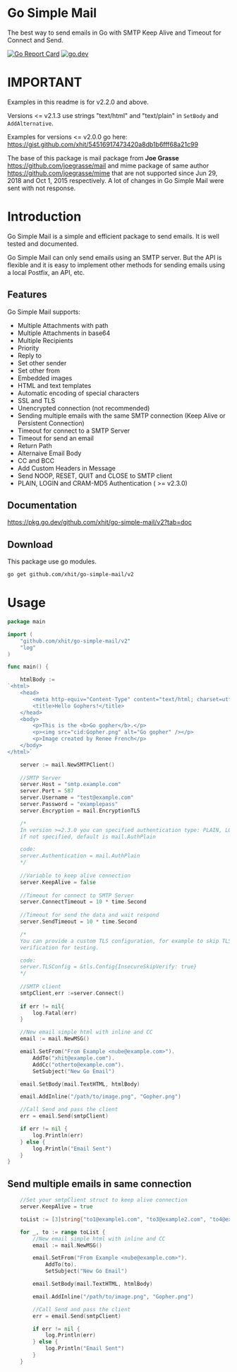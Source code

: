 # Go Simple Mail

The best way to send emails in Go with SMTP Keep Alive and Timeout for Connect and Send.

<a href="https://goreportcard.com/report/github.com/xhit/go-simple-mail/v2"><img src="https://goreportcard.com/badge/github.com/xhit/go-simple-mail" alt="Go Report Card"></a>
<a href="https://pkg.go.dev/github.com/xhit/go-simple-mail/v2?tab=doc"><img src="https://img.shields.io/badge/go.dev-reference-007d9c?logo=go&logoColor=white" alt="go.dev"></a>


# IMPORTANT

Examples in this readme is for v2.2.0 and above. 

Versions <= v2.1.3 use strings "text/html" and "text/plain" in `SetBody` and `AddAlternative`.

Examples for versions <= v2.0.0 go here: https://gist.github.com/xhit/54516917473420a8db1b6fff68a21c99

The base of this package is mail package from **Joe Grasse** https://github.com/joegrasse/mail and mime package of same author https://github.com/joegrasse/mime that are not supported since Jun 29, 2018 and Oct 1, 2015 respectively. A lot of changes in Go Simple Mail were sent with not response.

# Introduction

Go Simple Mail is a simple and efficient package to send emails. It is well tested and
documented.

Go Simple Mail can only send emails using an SMTP server. But the API is flexible and it
is easy to implement other methods for sending emails using a local Postfix, an API, etc.

## Features

Go Simple Mail supports:
- Multiple Attachments with path
- Multiple Attachments in base64
- Multiple Recipients
- Priority
- Reply to
- Set other sender
- Set other from
- Embedded images
- HTML and text templates
- Automatic encoding of special characters
- SSL and TLS
- Unencrypted connection (not recommended)
- Sending multiple emails with the same SMTP connection (Keep Alive or Persistent Connection)
- Timeout for connect to a SMTP Server
- Timeout for send an email
- Return Path
- Alternaive Email Body
- CC and BCC
- Add Custom Headers in Message
- Send NOOP, RESET, QUIT and CLOSE to SMTP client
- PLAIN, LOGIN and CRAM-MD5 Authentication ( >= v2.3.0)

## Documentation

https://pkg.go.dev/github.com/xhit/go-simple-mail/v2?tab=doc

## Download

This package use go modules.

```bash
go get github.com/xhit/go-simple-mail/v2
```

# Usage

```go
package main

import (
	"github.com/xhit/go-simple-mail/v2"
	"log"
)

func main() {

	htmlBody :=
`<html>
	<head>
		<meta http-equiv="Content-Type" content="text/html; charset=utf-8" />
		<title>Hello Gophers!</title>
	</head>
	<body>
		<p>This is the <b>Go gopher</b>.</p>
		<p><img src="cid:Gopher.png" alt="Go gopher" /></p>
		<p>Image created by Renee French</p>
	</body>
</html>`

	server := mail.NewSMTPClient()
	
	//SMTP Server
	server.Host = "smtp.example.com"
	server.Port = 587
	server.Username = "test@example.com"
	server.Password = "examplepass"
	server.Encryption = mail.EncryptionTLS

	/*
	In version >=2.3.0 you can specified authentication type: PLAIN, LOGIN, CRAM-MD5
	if not specified, default is mail.AuthPlain

	code:
	server.Authentication = mail.AuthPlain
	*/
	
	//Variable to keep alive connection
	server.KeepAlive = false
	
	//Timeout for connect to SMTP Server
	server.ConnectTimeout = 10 * time.Second
	
	//Timeout for send the data and wait respond
	server.SendTimeout = 10 * time.Second

    /*
    You can provide a custom TLS configuration, for example to skip TLS
    verification for testing.

    code:
    server.TLSConfig = &tls.Config{InsecureSkipVerify: true}
    */
	
	//SMTP client
	smtpClient,err :=server.Connect()
	
	if err != nil{
		log.Fatal(err)
	}

	//New email simple html with inline and CC
	email := mail.NewMSG()

	email.SetFrom("From Example <nube@example.com>").
		AddTo("xhit@example.com").
		AddCc("otherto@example.com").
		SetSubject("New Go Email")

	email.SetBody(mail.TextHTML, htmlBody)

	email.AddInline("/path/to/image.png", "Gopher.png")

	//Call Send and pass the client
	err = email.Send(smtpClient)

	if err != nil {
		log.Println(err)
	} else {
		log.Println("Email Sent")
	}
}
```

## Send multiple emails in same connection

```go
	//Set your smtpClient struct to keep alive connection
	server.KeepAlive = true

	toList := [3]string{"to1@example1.com", "to3@example2.com", "to4@example3.com"}

	for _, to := range toList {
		//New email simple html with inline and CC
		email := mail.NewMSG()

		email.SetFrom("From Example <nube@example.com>").
			AddTo(to).
			SetSubject("New Go Email")

		email.SetBody(mail.TextHTML, htmlBody)

		email.AddInline("/path/to/image.png", "Gopher.png")

		//Call Send and pass the client
		err = email.Send(smtpClient)

		if err != nil {
			log.Println(err)
		} else {
			log.Println("Email Sent")
		}
	}
```